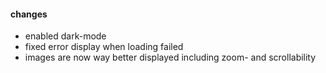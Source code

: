 #### changes

- enabled dark-mode
- fixed error display when loading failed
- images are now way better displayed including zoom- and scrollability